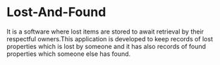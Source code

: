 # Lost-And-Found
It is a software where lost items are stored to await retrieval by their  respectful owners.This application is developed to keep records of lost properties which is  lost by someone and it has also records of found properties which someone else has found.

